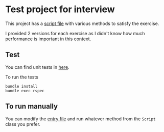 # Test project for interview

This project has a [script file](lib/script.rb) with various methods to satisfy the exercise.

I provided 2 versions for each exercise as I didn't know how much performance is important in this context.

## Test

You can find unit tests in [here](spec/script_spec.rb).

To run the tests 
```
bundle install
bundle exec rspec
```

## To run manually

You can modify the [entry file](file.rb) and run whatever method from the `Script` class you prefer.
